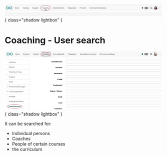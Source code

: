 ![bereiche_coaching_v1_de.png](assets/bereiche_coaching_v1_de.png){ class="shadow lightbox" }

# Coaching - User search

![coaching_personensuche_v1_de.png](assets/coaching_personensuche_v1_de.png){ class="shadow lightbox" }

  It can be searched for:

  * Individual persons
  * Coaches
  * People of certain courses
  * the curriculum

